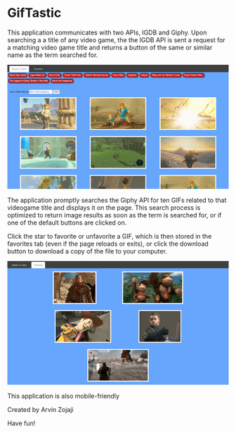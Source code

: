 # GifTastic

This application communicates with two APIs, IGDB and Giphy. Upon searching a a title of any video game, the the IGDB API is sent a request for a matching video game title and returns a button of the same or similar name as the term searched for.

![Search Screenshot](assets/images/GifTasticMain.png)

The application promptly searches the Giphy API for ten GIFs related to that videogame title and displays it on the page. This search process is optimized to return image results as soon as the term is searched for, or if one of the default buttons are clicked on.

Click the star to favorite or unfavorite a GIF, which is then stored in the favorites tab (even if the page reloads or exits), or click the download button to download a copy of the file to your computer.

![Favorites Screenshot](assets/images/GifTasticFav.png)

This application is also mobile-friendly

Created by Arvin Zojaji

Have fun!